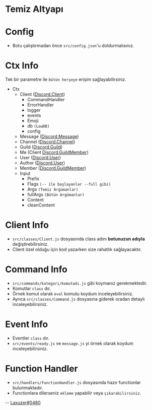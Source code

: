 # Temiz Altyapı

# Config
- Botu çalıştırmadan önce `src/config.json`'u doldurmalısınız.

# Ctx Info
Tek bir parametre ile `bütün herşeye` erişim sağlayabilirsiniz.
- Ctx
    - Client ([Discord.Client](https://discord.js.org/#/docs/main/stable/class/Client))
        - CommandHandler
        - ErrorHandler
        - logger
        - events
        - Emoji
        - db `(LowDB)`
        - config
    - Message ([Discord.Message](https://discord.js.org/#/docs/main/stable/class/Message))
    - Channel ([Discord.Channel](https://discord.js.org/#/docs/main/stable/class/Channel))
    - Guild ([Discord.Guild](https://discord.js.org/#/docs/main/stable/class/Guild))
    - Me (Client [Discord.GuildMember](https://discord.js.org/#/docs/main/stable/class/GuildMember))
    - User ([Discord.User](https://discord.js.org/#/docs/main/stable/class/User))
    - Author ([Discord.User](https://discord.js.org/#/docs/main/stable/class/User))
    - Member ([Discord.GuildMember](https://discord.js.org/#/docs/main/stable/class/GuildMember))
    - Input
        - Prefix
        - Flags `(-- ile başlayanlar --full gibi)`
        - Args `(Temiz Argümanlar)`
        - fullArgs `(Bütün Argümanlar)`
        - Content
        - cleanContent

# Client Info
- `src/classes/Client.js` dosyasında class adını **botunuzun adıyla** değiştirebilirsiniz.
- Client özel olduğu için kod yazarken size rahatlık sağlayacaktır.

# Command Info
- `src/commands/kategori/komutadı.js` gibi koymanız gerekmektedir. 
- Komutlar `class` dır. 
- Örnek komut olarak `eval` komutu koydum inceleyebilirsiniz. 
- Ayrıca `src/classes/Command.js` dosyasına giderek oradan detaylı inceleyebilirsiniz.

# Event Info
- Eventler `class` dır. 
- `src/events/ready.js` ve `message.js` yi örnek olarak koydum inceleyebilirsiniz.

# Function Handler
- `src/handlers/functionHandler.js` dosyasında hazır functionlar bulunmaktadır.
- Functionlara dilerseniz `ekleme` yapabilir veya `çıkarabilirsiniz`.

-- [Laxuzer#0480](https://discord.com/users/576749207084466197)